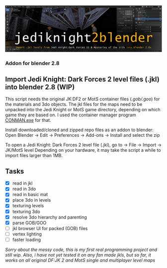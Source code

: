 ![jkl2blender title image](/jkl2blender_titleImage.png)
### Addon for blender 2.8

## Import Jedi Knight: Dark Forces 2 level files (.jkl) into blender 2.8 (WIP)

This script needs the original JK:DF2 or MotS container files (_.gob/.goo_)
for the materials and 3do objects.
The jkl files for the maps need to be unpacked into the Jedi Knight or MotS game directory, depending
on which game they are based on.
I used the container manager program [CONMAN.exe](http://www.jkhub.net/library/index.php?title=Tools:Container_Manager_%28ConMan%29_v0.91z) for that.


Install downloaded/cloned and zipped repo files as an addon to blender:
Open Blender -> Edit -> Preferences -> Add-ons -> Install and select the zip


To open a Jedi Knight: Dark Forces 2 level file (.jkl), go to -> File -> Import -> JK/MotS level
Depending on your hardware, it may take the script a while to import files larger than 1MB.

## Tasks

- [x] read in jkl
- [x] read in 3do
- [x] read in basic mat
- [x] place 3do in levels
- [x] texturing levels
- [x] texturing 3do
- [x] resolve 3do hierarchy and parenting
- [x] parse GOB/GOO
- [ ] jkl browser UI for packed (GOB) files
- [ ] vertex lighting
- [ ] faster loading

_Sorry about the messy code, this is my first real programming project and still wip.
Also, i have not yet tested it on any fan made jkls, but so far, it works on all original DF:JK 2
and MotS single and multiplayer level maps_
